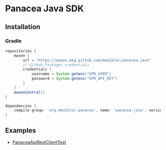 # Panacea Java SDK

## Installation

### Gradle

```gradle
repositories {
    maven {
        url = "https://maven.pkg.github.com/medibloc/panacea-java"
        // GitHub Packages credentials
        credentials {
            username = System.getenv("GPR_USER")
            password = System.getenv("GPR_API_KEY")
        }
    }
    mavenCentral()
}

dependencies {
    compile group: 'org.medibloc.panacea', name: 'panacea-java', version: '0.1.2'
}
```

## Examples

- [PanaceaApiRestClientTest](src/test/java/org/medibloc/panacea/PanaceaApiRestClientTest.java)
